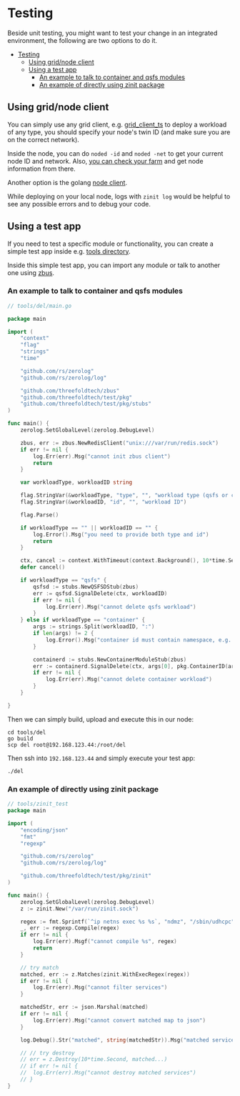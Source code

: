 # Testing

Beside unit testing, you might want to test your change in an integrated environment, the following are two options to do it.

- [Testing](#testing)
  - [Using grid/node client](#using-gridnode-client)
  - [Using a test app](#using-a-test-app)
    - [An example to talk to container and qsfs modules](#an-example-to-talk-to-container-and-qsfs-modules)
    - [An example of directly using zinit package](#an-example-of-directly-using-zinit-package)


## Using grid/node client

You can simply use any grid client, e.g. [grid_client_ts](https://github.com/threefoldtech/grid3_client_ts/tree/development/scripts) to deploy a workload of any type, you should specify your node's twin ID (and make sure you are on the correct network). 

Inside the node, you can do `noded -id` and `noded -net` to get your current node ID and network. Also, [you can check your farm](https://dashboard.dev.grid.tf/explorer/farms) and get node information from there.

Another option is the golang [node client](../manual/manual.md#interaction).

While deploying on your local node, logs with `zinit log` would be helpful to see any possible errors and to debug your code.

## Using a test app

If you need to test a specific module or functionality, you can create a simple test app inside e.g. [tools directory](../../tools/).

Inside this simple test app, you can import any module or talk to another one using [zbus](../internals/internals.md#ipc).

### An example to talk to container and qsfs modules


```go
// tools/del/main.go

package main

import (
	"context"
	"flag"
	"strings"
	"time"

	"github.com/rs/zerolog"
	"github.com/rs/zerolog/log"

	"github.com/threefoldtech/zbus"
	"github.com/threefoldtech/test/pkg"
	"github.com/threefoldtech/test/pkg/stubs"
)

func main() {
	zerolog.SetGlobalLevel(zerolog.DebugLevel)

	zbus, err := zbus.NewRedisClient("unix:///var/run/redis.sock")
	if err != nil {
		log.Err(err).Msg("cannot init zbus client")
		return
	}

	var workloadType, workloadID string

	flag.StringVar(&workloadType, "type", "", "workload type (qsfs or container)")
	flag.StringVar(&workloadID, "id", "", "workload ID")

	flag.Parse()

	if workloadType == "" || workloadID == "" {
		log.Error().Msg("you need to provide both type and id")
		return
	}

	ctx, cancel := context.WithTimeout(context.Background(), 10*time.Second)
	defer cancel()

	if workloadType == "qsfs" {
		qsfsd := stubs.NewQSFSDStub(zbus)
		err := qsfsd.SignalDelete(ctx, workloadID)
		if err != nil {
			log.Err(err).Msg("cannot delete qsfs workload")
		}
	} else if workloadType == "container" {
		args := strings.Split(workloadID, ":")
		if len(args) != 2 {
			log.Error().Msg("container id must contain namespace, e.g. qsfs:wl129")
		}

		containerd := stubs.NewContainerModuleStub(zbus)
		err := containerd.SignalDelete(ctx, args[0], pkg.ContainerID(args[1]))
		if err != nil {
			log.Err(err).Msg("cannot delete container workload")
		}
	}

}
```

Then we can simply build, upload and execute this in our node:

```
cd tools/del
go build
scp del root@192.168.123.44:/root/del
```

Then ssh into `192.168.123.44` and simply execute your test app:

```
./del
```

### An example of directly using zinit package

```go
// tools/zinit_test
package main

import (
	"encoding/json"
	"fmt"
	"regexp"

	"github.com/rs/zerolog"
	"github.com/rs/zerolog/log"

	"github.com/threefoldtech/test/pkg/zinit"
)

func main() {
	zerolog.SetGlobalLevel(zerolog.DebugLevel)
	z := zinit.New("/var/run/zinit.sock")

	regex := fmt.Sprintf(`^ip netns exec %s %s`, "ndmz", "/sbin/udhcpc")
	_, err := regexp.Compile(regex)
	if err != nil {
		log.Err(err).Msgf("cannot compile %s", regex)
		return
	}

	// try match
	matched, err := z.Matches(zinit.WithExecRegex(regex))
	if err != nil {
		log.Err(err).Msg("cannot filter services")
	}

	matchedStr, err := json.Marshal(matched)
	if err != nil {
		log.Err(err).Msg("cannot convert matched map to json")
	}

	log.Debug().Str("matched", string(matchedStr)).Msg("matched services")

	// // try destroy
	// err = z.Destroy(10*time.Second, matched...)
	// if err != nil {
	// 	log.Err(err).Msg("cannot destroy matched services")
	// }
}
```